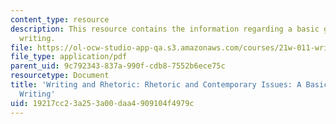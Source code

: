 ```yaml
---
content_type: resource
description: This resource contains the information regarding a basic guide to grant
  writing.
file: https://ol-ocw-studio-app-qa.s3.amazonaws.com/courses/21w-011-writing-and-rhetoric-rhetoric-and-contemporary-issues-fall-2015/19217cc23a253a00daa4909104f4979c_MIT21W_011F15_grant.pdf
file_type: application/pdf
parent_uid: 9c792343-837a-990f-cdb8-7552b6ece75c
resourcetype: Document
title: 'Writing and Rhetoric: Rhetoric and Contemporary Issues: A Basic Guide to Grant
  Writing'
uid: 19217cc2-3a25-3a00-daa4-909104f4979c
---
```

